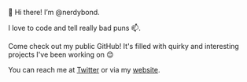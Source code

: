 👋 Hi there! I’m @nerdybond.

I love to code and tell really bad puns 📫.
  
Come check out my public GitHub! It's filled with quirky and interesting projects I've been working on 😊
  
You can reach me at [Twitter](https://twitter.com/nerdybond) or via my [website](https://www.michaelbond.com.au).

<!---
nerdybond/nerdybond is a ✨ special ✨ repository because its `README.md` (this file) appears on your GitHub profile.
You can click the Preview link to take a look at your changes.
--->
